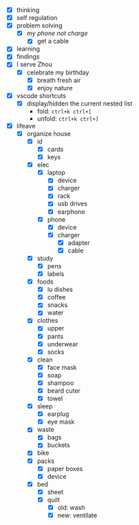 - [x] thinking
- [x] self regulation
- [x] problem solving
    - [x] *my phone not charge*
        - [x] get a cable
- [x] learning
- [x] findings
- [x] I serve Zhou
    - [x] celebrate my birthday
        - [x] breath fresh air
        - [x] enjoy nature
- [x] vscode shortcuts
    - [x] display/hidden the current nested list
        - fold: `ctrl+k ctrl+[`
        - unfold: `ctrl+k ctrl+]`
- [x] lifeave
    - [x] organize house
        - [x] id
            - [x] cards
            - [x] keys
        - [x] elec
            - [x] laptop
                - [x] device
                - [x] charger
                - [x] rack
                - [x] usb drives
                - [x] earphone
            - [x] phone
                - [x] device
                - [x] charger
                    - [x] adapter
                    - [x] cable
        - [x] study
            - [x] pens
            - [x] labels
        - [x] foods
            - [x] lu dishes
            - [x] coffee
            - [x] snacks
            - [x] water
        - [x] clothes
            - [x] upper
            - [x] pants
            - [x] underwear
            - [x] socks
        - [x] clean
            - [x] face mask
            - [x] soap
            - [x] shampoo
            - [x] beard cuter
            - [x] towel
        - [x] sleep
            - [x] earplug
            - [x] eye mask
        - [x] waste
            - [x] bags 
            - [x] buckets
        - [x] bike
        - [x] packs
            - [x] paper boxes
            - [x] device
        - [x] bed
            - [x] sheet
            - [x] quilt             
                - [x] old: wash
                - [x] new: ventilate